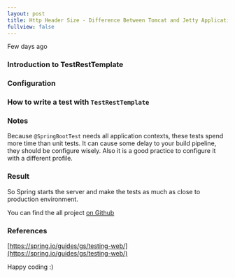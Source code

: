 ```yaml
---
layout: post
title: Http Header Size - Difference Between Tomcat and Jetty Application Servers  
fullview: false
---
```


 Few days ago 

### Introduction to TestRestTemplate

### Configuration


### How to write a test with ```TestRestTemplate```

### Notes

Because  ```@SpringBootTest``` needs all application contexts, these tests spend more time than unit tests. It can cause some 
delay to your build pipeline, they should be configure wisely. Also it is a good practice to configure it with a different profile.
 

### Result

So Spring starts the server and make the tests as much as close to production environment.

You can find the all project [on Github](https://github.com/muzir/softwareLabs/tree/master/spring-boot-integration-test)


### References

[https://spring.io/guides/gs/testing-web/](https://spring.io/guides/gs/testing-web/)

Happy coding :) 

